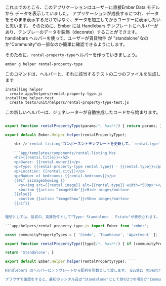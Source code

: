 これまでのところ、このアプリケーションはユーザーに直接Ember Data モデルから データを表示していました。 アプリケーションが成長するにつれ、データをそのまま表示するだけではなく、データを加工してからユーザーに表示したいと思います。 そのために、Ember には Handlebars テンプレートにヘルパーがあり、テンプレーのデータを装飾（decorate）することができます。 handlebars ヘルパーを使って、ユーザーが賃貸物件 が "standalone"なのか"Community"の一部なのか簡単に確認できるようにします。

そのために、`rental-property-type`ヘルパーを作っていきましょう。

```shell
ember g helper rental-property-type
```

このコマンドは、ヘルパーと、それに該当するテストの二つのファイルを生成します

```shell
installing helper
  create app/helpers/rental-property-type.js
installing helper-test
  create tests/unit/helpers/rental-property-type-test.js
```

この新しいヘルパーは、ジェネレーターが自動生成したコードから始まります。

```app/helpers/rental-property-type.js import Ember from 'ember';

export function rentalPropertyType(params/*, hash*/) { return params; }

export default Ember.Helper.helper(rentalPropertyType);

    <br />`rental-listing`コンポーネントテンプレートを更新して、`rental.type`をヘルパーが引き渡すようにしましょう。
    
    ```app/templates/components/rental-listing.hbs
    <h2>{{rental.title}}</h2>
    <p>Owner: {{rental.owner}}</p>
    <p>Type: {{rental-property-type rental.type}} - {{rental.type}}</p>
    <p>Location: {{rental.city}}</p>
    <p>Number of bedrooms: {{rental.bedrooms}}</p>
    {{#if isImageShowing }}
      <p><img src={{rental.image}} alt={{rental.type}} width="500px"></p>
      <button {{action "imageHide"}}>Hide image</button>
    {{else}}
      <button {{action "imageShow"}}>Show image</button>
    {{/if}}
    

理想としては、最初の、賃貸物件として"Type: Standalone - Estate"が表示されます。 実際には、デフォルトのテンプレートヘルパーは`rental.type` の値を返しています。 これを更新して、ヘルパーが配列`communityPropertyTypes`を探してもしプロパティが存在したら `'Community'` または `'Standalone'`を返してようにしましょう。

```app/helpers/rental-property-type.js import Ember from 'ember';

const communityPropertyTypes = [ 'Condo', 'Townhouse', 'Apartment' ];

export function rentalPropertyType([type]/*, hash*/) { if (communityPropertyTypes.contains(type)) { return 'Community'; }

return 'Standalone'; }

export default Ember.Helper.helper(rentalPropertyType); ```

Handlebars はヘルパーにテンプレートから配列を引数として渡します。 ES2015 のDestructuring assignmentを使って、配列の最初の項目を取り出して、`type`という名称にしています。 これによって、配列`communityPropertyTypes`に`type`が存在するか確認ができるようになります。

ブラウザで確認をすると、最初のレンタル品は"Standalone"として他の2つの項目が"Community"として表示されてるはずです。